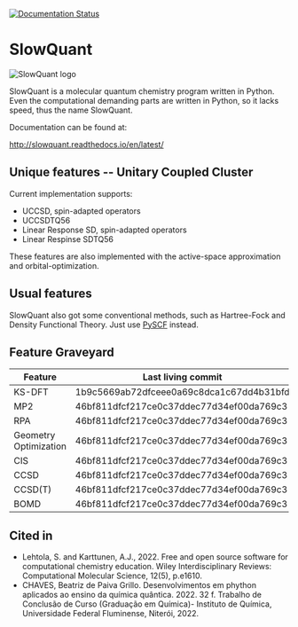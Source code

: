 [![Documentation Status](https://readthedocs.org/projects/slowquant/badge/?version=latest)](http://slowquant.readthedocs.io/en/latest/?badge=latest)

# SlowQuant

![SlowQuant logo](https://cloud.githubusercontent.com/assets/11976167/26658726/5e125b02-466c-11e7-8790-8412789fc9fb.jpg)

SlowQuant is a molecular quantum chemistry program written in Python.
Even the computational demanding parts are written in Python, so it lacks speed, thus the name SlowQuant.

Documentation can be found at:

http://slowquant.readthedocs.io/en/latest/

## Unique features -- Unitary Coupled Cluster

Current implementation supports:

- UCCSD, spin-adapted operators
- UCCSDTQ56
- Linear Response SD, spin-adapted operators
- Linear Respinse SDTQ56

These features are also implemented with the active-space approximation and orbital-optimization.

## Usual features

SlowQuant also got some conventional methods, such as Hartree-Fock and Density Functional Theory.
Just use [PySCF](https://github.com/pyscf/pyscf) instead.

## Feature Graveyard

| Feature               | Last living commit                       |
|-----------------------|------------------------------------------|
| KS-DFT                | 1b9c5669ab72dfceee0a69c8dca1c67dd4b31bfd |
| MP2                   | 46bf811dfcf217ce0c37ddec77d34ef00da769c3 |
| RPA                   | 46bf811dfcf217ce0c37ddec77d34ef00da769c3 |
| Geometry Optimization | 46bf811dfcf217ce0c37ddec77d34ef00da769c3 |
| CIS                   | 46bf811dfcf217ce0c37ddec77d34ef00da769c3 |
| CCSD                  | 46bf811dfcf217ce0c37ddec77d34ef00da769c3 |
| CCSD(T)               | 46bf811dfcf217ce0c37ddec77d34ef00da769c3 |
| BOMD                  | 46bf811dfcf217ce0c37ddec77d34ef00da769c3 |

## Cited in

- Lehtola, S. and Karttunen, A.J., 2022. Free and open source software for computational chemistry education. Wiley Interdisciplinary Reviews: Computational Molecular Science, 12(5), p.e1610.
- CHAVES, Beatriz de Paiva Grillo. Desenvolvimentos em phython aplicados ao ensino da química quântica. 2022. 32 f. Trabalho de Conclusão de Curso (Graduação em Química)- Instituto de Química, Universidade Federal Fluminense, Niterói, 2022.
